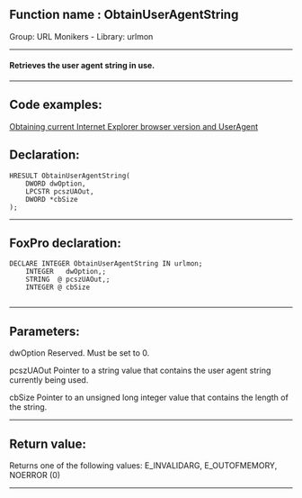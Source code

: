 
## Function name : ObtainUserAgentString
Group: URL Monikers - Library: urlmon    
***  


#### Retrieves the user agent string in use.
***  


## Code examples:
[Obtaining current Internet Explorer browser version and UserAgent](../../samples/sample_142.md)  

## Declaration:
```foxpro  
HRESULT ObtainUserAgentString(
	DWORD dwOption,
	LPCSTR pcszUAOut,
	DWORD *cbSize
);  
```  
***  


## FoxPro declaration:
```foxpro  
DECLARE INTEGER ObtainUserAgentString IN urlmon;
	INTEGER   dwOption,;
	STRING  @ pcszUAOut,;
	INTEGER @ cbSize
  
```  
***  


## Parameters:
dwOption
Reserved. Must be set to 0.

pcszUAOut
Pointer to a string value that contains the user agent string currently being used. 

cbSize
Pointer to an unsigned long integer value that contains the length of the string.  
***  


## Return value:
Returns one of the following values: E_INVALIDARG, E_OUTOFMEMORY, NOERROR (0)  
***  

